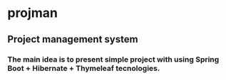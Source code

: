 # projman
## Project management system

### The main idea is to present simple project with using Spring Boot + Hibernate + Thymeleaf tecnologies.
